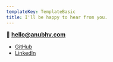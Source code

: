 ```yaml
---
templateKey: TemplateBasic
title: I'll be happy to hear from you.
---
```


<strong style="font-weight: bold; font-size: 1.1em;">📮 hello@anubhv.com</strong>

<!-- I could've written my Twitter handle as well but I sometimes get political there so would skip that for now. -->

- [GitHub](https://github.com/anubhv911)
- [LinkedIn](https://www.linkedin.com/in/anubhav-agrawal/)

<!-- In case you like this theme, props to [Juliette](https://sahilyadav.com/) from whom I shamelessly cloned this. -->
